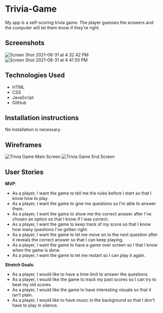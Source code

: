 # Trivia-Game

My app is a self-scoring trivia game. The player guesses the answers and the computer will let them know if they're right.

## Screenshots
![Screen Shot 2021-08-31 at 4 32 42 PM](https://user-images.githubusercontent.com/56131542/131572022-48d8fdee-8f9c-44e1-8144-50771e923ca6.png)
![Screen Shot 2021-08-31 at 4 41 50 PM](https://user-images.githubusercontent.com/56131542/131573089-4cc253df-e759-4b6c-bf49-83425a3a6cdb.png)


## Technologies Used
- HTML
- CSS
- JavaScript
- GitHub
## Installation instructions
No installation is necessary.

## Wireframes

![Trivia Game Main Screen](https://user-images.githubusercontent.com/56131542/130997707-a61905f9-0903-4001-8b3a-528d4a556ba1.jpg)
![Trivia Game End Screen](https://user-images.githubusercontent.com/56131542/130997768-6baf0399-0423-45b5-b360-52ad13192e5c.jpg)

## User Stories

**MVP**:

- As a player, I want the game to tell me the rules before I start so that I know how to play.
- As a player, I want the game to give me questions so I'm able to answer them.
- As a player, I want the game to show me the correct answer after I've chosen an option so that I know if I was correct.
- As a player, I want the game to keep track of my score so that I know how many questions I've gotten right.
- As a player, I want the game to let me move on to the next question after it reveals the correct answer so that I can keep playing.
- As a player, I want the game to have a game over screen so I that I know when the game is done.
- As a player, I want the game to let me restart so I can play it again.

**Stretch Goals**:

- As a player, I would like to have a time limit to answer the questions.
- As a player, I would like the game to track my past scores so I can try to beat my old scores.
- As a player, I would like the game to have interesting visuals so that it isn't plain.
- As a player, I would like to have music in the background so that I don't have to play in silence.
